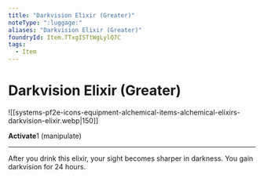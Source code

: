 ```yaml
---
title: "Darkvision Elixir (Greater)"
noteType: ":luggage:"
aliases: "Darkvision Elixir (Greater)"
foundryId: Item.TTxgISTtWgLylQ7C
tags:
  - Item
---
```


# Darkvision Elixir (Greater)
![[systems-pf2e-icons-equipment-alchemical-items-alchemical-elixirs-darkvision-elixir.webp|150]]

**Activate**1 (manipulate)

* * *

After you drink this elixir, your sight becomes sharper in darkness. You gain darkvision for 24 hours.



